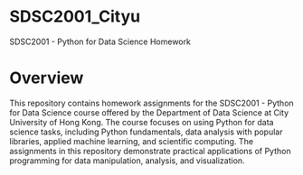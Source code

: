 # SDSC2001_Cityu
SDSC2001 - Python for Data Science Homework

# Overview
This repository contains homework assignments for the SDSC2001 - Python for Data Science course offered by the Department of Data Science at City University of Hong Kong. The course focuses on using Python for data science tasks, including Python fundamentals, data analysis with popular libraries, applied machine learning, and scientific computing. The assignments in this repository demonstrate practical applications of Python programming for data manipulation, analysis, and visualization.


